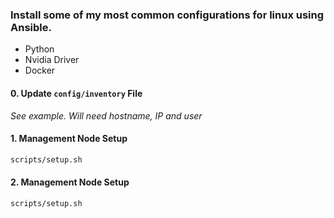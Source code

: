 ### Install some of my most common configurations for linux using Ansible. 
- Python
- Nvidia Driver
- Docker
#### 0. Update ```config/inventory``` File
*See example. Will need hostname, IP and user*
#### 1. Management Node Setup
```bash
scripts/setup.sh
```

#### 2. Management Node Setup
```bash
scripts/setup.sh
```